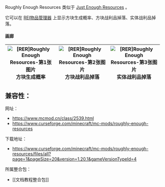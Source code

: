 Roughly Enough Resources 类似于 [Just Enough Resources](https://www.mcmod.cn/class/855.html "Just Enough Resources") 。

它可以在 [REI物品管理器](https://www.mcmod.cn/class/1674.html "Roughly Enough Items") 上显示方块生成概率、方块战利品掉落、实体战利品掉落。

#### 画廊

| ![[RER]Roughly Enough Resources-第1张图片](https://i.mcmod.cn/editor/upload/20200516/1589636446_40805_cwQf.webp)方块生成概率 | ![[RER]Roughly Enough Resources-第2张图片](https://i.mcmod.cn/editor/upload/20200516/1589636427_40805_uHvh.webp)方块战利品掉落 | ![[RER]Roughly Enough Resources-第3张图片](https://i.mcmod.cn/editor/upload/20200516/1589636462_40805_OjEQ.webp)实体战利品掉落 |
| ------------------------------------------------------------------------------------------------------------------ | ------------------------------------------------------------------------------------------------------------------- | ------------------------------------------------------------------------------------------------------------------- |

兼容性：
- 

网址：
- https://www.mcmod.cn/class/2539.html
- https://www.curseforge.com/minecraft/mc-mods/roughly-enough-resources

下载地址：
- https://www.curseforge.com/minecraft/mc-mods/roughly-enough-resources/files/all?page=1&pageSize=20&version=1.20.1&gameVersionTypeId=4

所属整合包：
- [[文档教程整合包]]